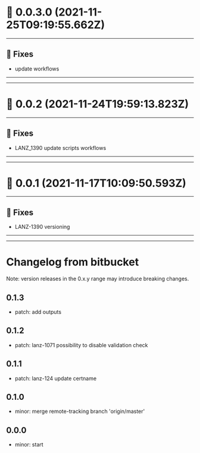 # :confetti_ball: 0.0.3.0 (2021-11-25T09:19:55.662Z)
- - -
## :bug: Fixes
* update workflows
- - -
- - -
# :confetti_ball: 0.0.2 (2021-11-24T19:59:13.823Z)
- - -
## :bug: Fixes
* LANZ_1390 update scripts workflows
- - -
- - -
# :confetti_ball: 0.0.1 (2021-11-17T10:09:50.593Z)
- - -
## :bug: Fixes
* LANZ-1390 versioning
- - -
- - -

# Changelog from bitbucket
Note: version releases in the 0.x.y range may introduce breaking changes.

## 0.1.3

- patch:  add outputs

## 0.1.2

- patch: lanz-1071  possibility to disable validation check

## 0.1.1

- patch: lanz-124  update certname

## 0.1.0

- minor: merge remote-tracking branch 'origin/master'

## 0.0.0

- minor: start

